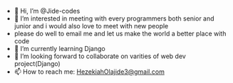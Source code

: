 - 👋 Hi, I’m @Jide-codes
- 👀 I’m interested in meeting with every programmers both senior and junior and i would also love to meet with new people 
- please do well to email me and let us make the world a better place with code
- 🌱 I’m currently learning Django
- 💞️ I’m looking forward to collaborate on varities of web dev project(Django)
- 📫 How to reach me: HezekiahOlajide3@gmail.com


